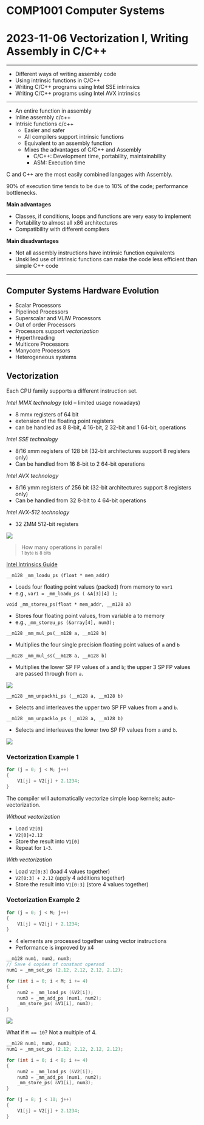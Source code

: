# COMP1001 Computer Systems
# 2023-11-06 Vectorization I, Writing Assembly in C/C++

---

- Different ways of writing assembly code
- Using intrinsic functions in C/C++
- Writing C/C++ programs using Intel SSE intrinsics
- Writing C/C++ programs using Intel AVX intrinsics

---

- An entire function in assembly
- Inline assembly c/c++
- Intrisic functions c/c++
    - Easier and safer
    - All compilers support intrinsic functions
    - Equivalent to an assembly function
    - Mixes the advantages of C/C++ and Assembly
        - C/C++: Development time, portability, maintainability
        - ASM: Execution time

C and C++ are the most easily combined langages with Assembly.

90% of execution time tends to be due to 10% of the code; performance bottlenecks.

**Main advantages**
- Classes, if conditions, loops and functions are very easy to implement
- Portability to almost all x86 architectures
- Compatibility with different compilers

**Main disadvantages**
- Not all assembly instructions have intrinsic function equivalents
- Unskilled use of intrinsic functions can make the code less efficient
than simple C++ code

---

## Computer Systems Hardware Evolution

- Scalar Processors
- Pipelined Processors
- Superscalar and VLIW Processors
- Out of order Processors
- Processors support *vectorization*
- Hyperthreading
- Multicore Processors
- Manycore Processors
- Heterogeneous systems

## Vectorization

Each CPU family supports a different instruction set.

*Intel MMX technology* (old – limited usage nowadays)
- 8 mmx registers of 64 bit
- extension of the floating point registers
- can be handled as 8 8-bit, 4 16-bit, 2 32-bit and 1 64-bit, operations

*Intel SSE technology*
- 8/16 xmm registers of 128 bit (32-bit architectures support 8 registers only)
- Can be handled from 16 8-bit to 2 64-bit operations

*Intel AVX technology*
- 8/16 ymm registers of 256 bit (32-bit architectures support 8 registers only)
- Can be handled from 32 8-bit to 4 64-bit operations

*Intel AVX-512 technology*
- 32 ZMM 512-bit registers

![](/learning-uni/COMP1001/res/2023-11-06_01.png)
> How many operations in parallel <br>
> <sub>1 byte is 8 bits</sub>

[Intel Intrinsics Guide](https://www.intel.com/content/www/us/en/docs/intrinsics-guide/index.html)

`__m128 _mm_loadu_ps (float * mem_addr)` 
- Loads four floating point values (packed) from memory to `var1`
- e.g., `var1 = _mm_loadu_ps ( &A[3][4] );`

`void _mm_storeu_ps(float * mem_addr, __m128 a)`
- Stores four floating point values, from variable a to memory
- e.g., `_mm_storeu_ps (&array[4], num3);`

`__m128 _mm_mul_ps(__m128 a, __m128 b)`
- Multiplies the four single precision floating point values of `a` and `b`

`__m128 _mm_mul_ss(__m128 a, __m128 b)`
- Multiplies the lower SP FP values of `a` and `b`; the upper 3 SP FP values are passed through from `a`.

![](/learning-uni/COMP1001/res/2023-11-06_02.png)

`__m128 _mm_unpackhi_ps (__m128 a, __m128 b) `
- Selects and interleaves the upper two SP FP values from `a` and `b`.

`__m128 _mm_unpacklo_ps (__m128 a, __m128 b) `
- Selects and interleaves the lower two SP FP values from `a` and `b`.

![](/learning-uni/COMP1001/res/2023-11-06_03.png)

### Vectorization Example 1

```cpp
for (j = 0; j < M; j++) 
{
    V1[j] = V2[j] + 2.1234;
}
```

The compiler will automatically vectorize simple loop kernels; auto-vectorization.

*Without vectorization*
- Load `V2[0]`
- `V2[0]+2.12`
- Store the result into `V1[0]`
- Repeat for `1`-`3`.

*With vectorization*
- Load `V2[0:3]` (load 4 values together)
- `V2[0:3] + 2.12` (apply 4 additions together)
- Store the result into `V1[0:3]` (store 4 values together)

### Vectorization Example 2

```cpp
for (j = 0; j < M; j++) 
{
    V1[j] = V2[j] + 2.1234;
}
```

- 4 elements are processed together using vector instructions
- Performance is improved by x4

```cpp
__m128 num1, num2, num3;
// Save 4 copies of constant operand
num1 = _mm_set_ps (2.12, 2.12, 2.12, 2.12);

for (int i = 0; i < M; i += 4) 
{
    num2 = _mm_load_ps (&V2[i]);
    num3 = _mm_add_ps (num1, num2);
    _mm_store_ps( &V1[i], num3);
}
```

![](/learning-uni/COMP1001/res/2023-11-06_04.png)

What if `M == 10`? Not a multiple of 4.

```cpp
__m128 num1, num2, num3;
num1 = _mm_set_ps (2.12, 2.12, 2.12, 2.12);

for (int i = 0; i < 8; i += 4) 
{
    num2 = _mm_load_ps (&V2[i]);
    num3 = _mm_add_ps (num1, num2);
    _mm_store_ps( &V1[i], num3);
}

for (j = 8; j < 10; j++) 
{
    V1[j] = V2[j] + 2.1234;
}
```